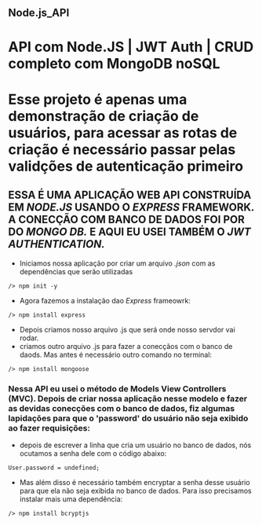 ## Node.js_API
 # API com Node.JS | JWT Auth | CRUD completo com MongoDB noSQL

 # Esse projeto é apenas uma demonstração de criação de usuários, para acessar as rotas de criação é necessário passar pelas validções de autenticação primeiro

## ESSA É UMA APLICAÇÃO WEB API CONSTRUÍDA EM *_NODE.JS_* USANDO O *_EXPRESS_* FRAMEWORK. A CONECÇÃO COM BANCO DE DADOS FOI POR DO *_MONGO DB._* E AQUI EU USEI TAMBÉM O *_JWT AUTHENTICATION._*

- Iniciamos nossa aplicação por criar um arquivo *_.json_* com as dependências que serão utilizadas

```
/> npm init -y
```

- Agora fazemos a instalação dao *_Express_* frameowrk:

```
/> npm install express
```
- Depois criamos nosso arquivo .js que será onde nosso servdor vai rodar.
- criamos outro arquivo .js para fazer a conecçãos com o banco de daods. Mas antes é necessário outro comando no terminal:

```
/> npm install mongoose
```
### Nessa API eu usei o método de Models View Controllers (MVC). Depois de criar nossa aplicação nesse modelo e fazer as devidas conecções com o banco de dados, fiz algumas lapidações para que o 'password' do usuário não seja exibido ao fazer requisições:

- depois de escrever a linha que cria um usuário no banco de dados, nós ocutamos a senha dele com o código abaixo:

```
User.password = undefined;
```
- Mas além disso é necessário também encryptar a senha desse usuário para que ela não seja exibida no banco de dados. Para isso precisamos instalar mais uma dependência:

```
/> npm install bcryptjs
```



